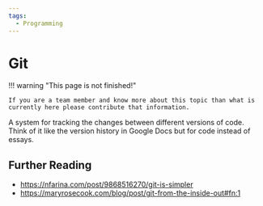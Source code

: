 ```yaml
---
tags:
  - Programming
---
```


# Git

!!! warning "This page is not finished!"

    If you are a team member and know more about this topic than what is currently here please contribute that information.

A system for tracking the changes between different versions of code. Think of it like the version history in Google Docs but for code instead of essays.

## Further Reading

- https://nfarina.com/post/9868516270/git-is-simpler
- https://maryrosecook.com/blog/post/git-from-the-inside-out#fn:1